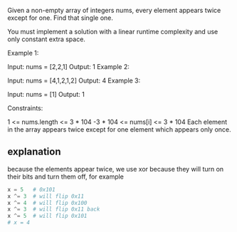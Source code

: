 Given a non-empty array of integers nums, every element appears twice except for one. Find that single one.

You must implement a solution with a linear runtime complexity and use only constant extra space.

 

Example 1:

Input: nums = [2,2,1]
Output: 1
Example 2:

Input: nums = [4,1,2,1,2]
Output: 4
Example 3:

Input: nums = [1]
Output: 1
 

Constraints:

1 <= nums.length <= 3 * 104
-3 * 104 <= nums[i] <= 3 * 104
Each element in the array appears twice except for one element which appears only once.

## explanation
because the elements appear twice, we use xor because they will turn on their bits and turn them off,
for example 

```py
x = 5   # 0x101
x ^= 3  # will flip 0x11
x ^= 4  # will flip 0x100
x ^= 3  # will flip 0x11 back
x ^= 5  # will flip 0x101
# x = 4
```
